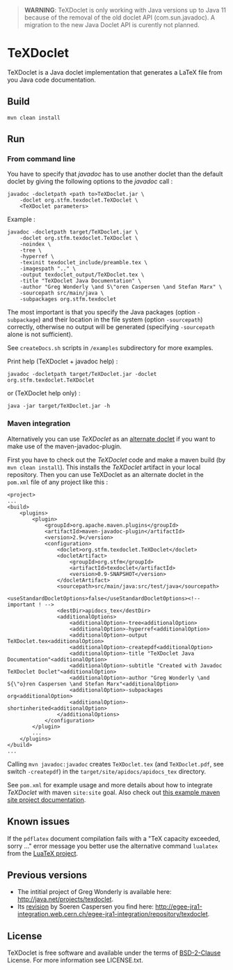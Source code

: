 > **WARNING**: TeXDoclet is only working with Java versions up to Java 11 because of the removal of the old doclet API (com.sun.javadoc). A migration to the new Java Doclet API is curently not planned.

TeXDoclet
=========

TeXDoclet is a Java doclet implementation that generates a LaTeX file from you Java code documentation.

Build
-----

    mvn clean install

Run
---

### From command line

You have to specify that *javadoc* has to use another doclet than the default doclet by giving the following options to the *javadoc* call :

	javadoc -docletpath <path to>TeXDoclet.jar \
		-doclet org.stfm.texdoclet.TeXDoclet \
		<TeXDoclet parameters>

Example :

	javadoc -docletpath target/TeXDoclet.jar \
		-doclet org.stfm.texdoclet.TeXDoclet \
		-noindex \
		-tree \
		-hyperref \
		-texinit texdoclet_include/preamble.tex \
		-imagespath ".." \
		-output texdoclet_output/TeXDoclet.tex \
		-title "TeXDoclet Java Documentation" \
		-author "Greg Wonderly \and S\"oren Caspersen \and Stefan Marx" \
		-sourcepath src/main/java \
		-subpackages org.stfm.texdoclet

The most important is that you specify the Java packages (option `-subpackage`) and their location in the file system (option `-sourcepath`) correctly, otherwise no output will be generated (specifying `-sourcepath` alone is not sufficient).

See `createDocs.sh` scripts in `/examples` subdirectory for more examples.

Print help (TeXDoclet + javadoc help) :

	javadoc -docletpath target/TeXDoclet.jar -doclet org.stfm.texdoclet.TeXDoclet

or (TeXDoclet help only) :

	java -jar target/TeXDoclet.jar -h


### Maven integration

Alternatively you can use *TeXDoclet* as an [alternate doclet](http://maven.apache.org/plugins/maven-javadoc-plugin/examples/alternate-doclet.html) if you want to make use of the maven-javadoc-plugin.

First you have to check out the *TeXDoclet* code and make a maven build (by `mvn clean install`). This installs the *TeXDoclet* artifact in your local repository.
Then you can use TeXDoclet as an alternate doclet in the `pom.xml` file of any project like this :

	<project>
	...
	<build>
		<plugins>
			<plugin>
				<groupId>org.apache.maven.plugins</groupId>
				<artifactId>maven-javadoc-plugin</artifactId>
				<version>2.9</version>
				<configuration>
					<doclet>org.stfm.texdoclet.TeXDoclet</doclet>
					<docletArtifact>
						<groupId>org.stfm</groupId>
						<artifactId>texdoclet</artifactId>
						<version>0.9-SNAPSHOT</version>
					</docletArtifact>
					<sourcepath>src/main/java:src/test/java</sourcepath>
					<useStandardDocletOptions>false</useStandardDocletOptions><!-- important ! -->
					<destDir>apidocs_tex</destDir>
					<additionalOptions>
						<additionalOption>-tree<additionalOption>
						<additionalOption>-hyperref<additionalOption>
						<additionalOption>-output TeXDoclet.tex<additionalOption>
						<additionalOption>-createpdf<additionalOption>
						<additionalOption>-title "TeXDoclet Java Documentation"<additionalOption>
						<additionalOption>-subtitle "Created with Javadoc TeXDoclet Doclet"<additionalOption>
						<additionalOption>-author "Greg Wonderly \and S{\"o}ren Caspersen \and Stefan Marx"<additionalOption>
						<additionalOption>-subpackages org<additionalOption>
						<additionalOption>-shortinherited<additionalOption>
					</additionalOptions>
				</configuration>
			</plugin>
			...
		</plugins>
	</build>
	...

Calling `mvn javadoc:javadoc` creates `TeXDoclet.tex` (and `TeXDoclet.pdf`, see switch `-createpdf`) in the `target/site/apidocs/apidocs_tex` directory.

See `pom.xml` for example usage and more details about how to integrate *TeXDoclet* with maven `site:site` goal. Also check out [this example maven site project documentation](http://doclet.github.io/texdoclet/site).

Known issues
------------

If the `pdflatex` document compilation fails with a "TeX capacity exceeded, sorry ..." error message you better use the alternative command `lualatex` from the [LuaTeX project](http://www.luatex.org).

Previous versions
-----------------

- The intitial project of Greg Wonderly is available here: <http://java.net/projects/texdoclet>.
- Its [revision](http://egee-jra1-integration.web.cern.ch/egee-jra1-integration/repository/texdoclet/1.3/share/README.txt) by Soeren Caspersen you find here: <http://egee-jra1-integration.web.cern.ch/egee-jra1-integration/repository/texdoclet>.

License
-----------------

TeXDoclet is free software and available under the terms of [BSD-2-Clause](http://opensource.org/licenses/BSD-2-Clause) License. For more information see LICENSE.txt.
